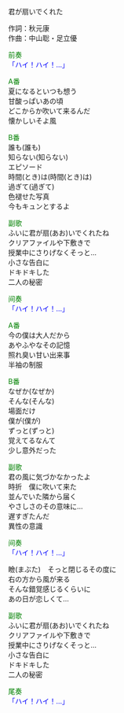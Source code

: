 君が扇いでくれた  
  
作詞：秋元康  
作曲：中山聡・足立優  
  
<font color=green>前奏</font>  
<font color=blue>「ハイ！ハイ！…」</font>   
  
<font color=green>A番</font>  
夏になるといつも想う  
甘酸っぱいあの頃  
どこからか吹いて来るんだ  
懐かしいそよ風  
  
<font color=green>B番</font>  
誰も(誰も)  
知らない(知らない)  
エピソード  
時間(とき)は(時間(とき)は)  
過ぎて(過ぎて)  
色褪せた写真  
今もキュンとするよ  
  
<font color=green>副歌</font>  
ふいに君が扇(あお)いでくれたね  
クリアファイルや下敷きで  
授業中にさりげなくそっと…  
小さな告白に  
ドキドキした  
二人の秘密  
  
<font color=green>间奏</font>  
<font color=blue>「ハイ！ハイ！…」</font>   
  
<font color=green>A番</font>  
今の僕は大人だから  
あやふやなその記憶  
照れ臭い甘い出来事  
半袖の制服  
  
<font color=green>B番</font>  
なぜか(なぜか)  
そんな(そんな)  
場面だけ  
僕が(僕が)  
ずっと(ずっと)  
覚えてるなんて  
少し意外だった  
  
<font color=green>副歌</font>  
君の風に気づかなかったよ  
時折　僕に吹いて来た  
並んでいた隣から届く  
やさしさのその意味に…  
遅すぎたんだ  
異性の意識  
  
<font color=green>间奏</font>  
<font color=blue>「ハイ！ハイ！…」</font>   
  
瞼(まぶた)　そっと閉じるその度に  
右の方から風が来る  
そんな錯覚感じるくらいに  
あの日が恋しくて…  
  
<font color=green>副歌</font>  
ふいに君が扇(あお)いでくれたね  
クリアファイルや下敷きで  
授業中にさりげなくそっと…  
小さな告白に  
ドキドキした  
二人の秘密  
  
<font color=green>尾奏</font>  
<font color=blue>「ハイ！ハイ！…」</font>   

